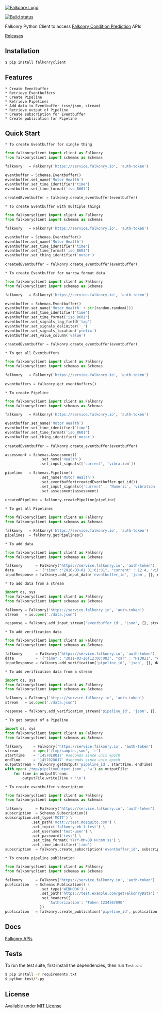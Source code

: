 [![Falkonry Logo](http://static1.squarespace.com/static/55a7df64e4b09f03368a7a78/t/569c6441ab281050fe32c18a/1453089858079/15-logo-transparent-h.png?format=500w)](http://falkonry.com/)

[![Build status](https://img.shields.io/travis/Falkonry/falkonry-python-client.svg?style=flat-square)](https://travis-ci.org/Falkonry/falkonry-python-client)

Falkonry Python Client to access [Falkonry Condition Prediction](falkonry.com) APIs

[Releases](https://github.com/Falkonry/falkonry-python-client/releases)

## Installation

```bash
$ pip install falkonryclient
```

## Features

    * Create Eventbuffer
    * Retrieve Eventbuffers
    * Create Pipeline
    * Retrieve Pipelines
    * Add data to Eventbuffer (csv/json, stream)
    * Retrieve output of Pipeline
    * Create subscription for Eventbuffer
    * Create publication for Pipeline
    
## Quick Start

    * To create Eventbuffer for single thing
    
```python
from falkonryclient import client as Falkonry
from falkonryclient import schemas as Schemas

falkonry   = Falkonry('https://service.falkonry.io', 'auth-token')

eventbuffer = Schemas.Eventbuffer()
eventbuffer.set_name('Motor Health')
eventbuffer.set_time_identifier('time')
eventbuffer.set_time_format('iso_8601')
        
createdEventbuffer = falkonry.create_eventbuffer(eventbuffer)
```

    * To create Eventbuffer with multiple things
    
```python
from falkonryclient import client as Falkonry
from falkonryclient import schemas as Schemas

falkonry   = Falkonry('https://service.falkonry.io', 'auth-token')

eventbuffer = Schemas.Eventbuffer()
eventbuffer.set_name('Motor Health')
eventbuffer.set_time_identifier('time')
eventbuffer.set_time_format('iso_8601')
eventbuffer.set_thing_identifier('motor')
        
createdEventbuffer = falkonry.create_eventbuffer(eventbuffer)
```

    * To create Eventbuffer for narrow format data
    
```python
from falkonryclient import client as Falkonry
from falkonryclient import schemas as Schemas

falkonry   = Falkonry('https://service.falkonry.io', 'auth-token')

eventbuffer = Schemas.Eventbuffer()
eventbuffer.set_name('Motor Health' + str(random.random()))
eventbuffer.set_time_identifier('time')
eventbuffer.set_time_format('iso_8601')
eventbuffer.set_signals_tag_field('tag')
eventbuffer.set_signals_delimiter('_')
eventbuffer.set_signals_location('prefix')
eventbuffer.set_value_column('value')
        
createdEventbuffer = falkonry.create_eventbuffer(eventbuffer)
```

    * To get all Eventbuffers
    
```python
from falkonryclient import client as Falkonry
from falkonryclient import schemas as Schemas

falkonry   = Falkonry('https://service.falkonry.io', 'auth-token')
        
eventbuffers = falkonry.get_eventbuffers()
```


    * To create Pipeline
    
```python
from falkonryclient import client as Falkonry
from falkonryclient import schemas as Schemas

falkonry   = Falkonry('https://service.falkonry.io', 'auth-token')

eventbuffer.set_name('Motor Health')
eventbuffer.set_time_identifier('time')
eventbuffer.set_time_format('iso_8601')
eventbuffer.set_thing_identifier('motor')
        
createdEventbuffer = falkonry.create_eventbuffer(eventbuffer)

assessment = Schemas.Assessment()
                .set_name('Health')
                .set_input_signals(['current', 'vibration'])
                        
pipeline   = Schemas.Pipeline()
                .set_name('Motor Health')
                .set_eventbuffer(createdEventbuffer.get_id())
                .set_input_signals({'current' : 'Numeric', 'vibration' : 'Numeric'})
                .set_assessment(assessment)
        
createdPipeline = falkonry.createPipeline(pipeline)
```

    * To get all Pipelines
    
```python
from falkonryclient import client as Falkonry
from falkonryclient import schemas as Schemas

falkonry   = Falkonry('https://service.falkonry.io', 'auth-token')
pipelines  = falkonry.getPipelines()
```

    * To add data
    
```python
from falkonryclient import client as Falkonry
from falkonryclient import schemas as Schemas

falkonry      = Falkonry('https://service.falkonry.io', 'auth-token')
data          = '{"time" :"2016-03-01 01:01:01", "current" : 12.4, "vibration" : 3.4, "state" : "On"}'
inputResponse = falkonry.add_input_data('eventbuffer_id', 'json', {}, data)
```

    * To add data from a stream
    
```python
import os, sys
from falkonryclient import client as Falkonry
from falkonryclient import schemas as Schemas

falkonry = Falkonry('https://service.falkonry.io', 'auth-token')
stream   = io.open('./data.json')

response = falkonry.add_input_stream('eventbuffer_id', 'json', {}, stream)
```

    * To add verification data
    
```python
from falkonryclient import client as Falkonry
from falkonryclient import schemas as Schemas

falkonry      = Falkonry('https://service.falkonry.io', 'auth-token')
data          = '{"time" : "2011-03-26T12:00:00Z", "car" : "HI3821", "end" : "2012-06-01T00:00:00Z", "Health" : "Normal"}'
inputResponse = falkonry.add_verification('pipeline_id', 'json', {}, data)
```

    * To add verification data from a stream
    
```python
import os, sys
from falkonryclient import client as Falkonry
from falkonryclient import schemas as Schemas

falkonry = Falkonry('https://service.falkonry.io', 'auth-token')
stream   = io.open('./data.json')

response = falkonry.add_verification_stream('pipeline_id', 'json', {}, stream)

```

    * To get output of a Pipeline
    
```python
import os, sys
from falkonryclient import client as Falkonry
from falkonryclient import schemas as Schemas

falkonry     = Falkonry('https://service.falkonry.io', 'auth-token')
stream       = open('/tmp/sample.json', 'r')
startTime    = '1457018017' #seconds since unix epoch 
endTime      = '1457028017' #seconds since unix epoch
outputStream = falkonry.getOutput('pipeline_id', startTime, endTime)
with open('/tmp/pipelineOutput.json', 'w') as outputFile:
    for line in outputStream:
        outputFile.write(line + '\n')
```

    * To create eventbuffer subscription
    
```python
from falkonryclient import client as Falkonry
from falkonryclient import schemas as Schemas

falkonry      = Falkonry('https://service.falkonry.io', 'auth-token')
subscription  = Schemas.Subscription()
subscription.set_type('MQTT') \
            .set_path('mqtt://test.mosquito.com') \
            .set_topic('falkonry-eb-1-test') \
            .set_username('test-user') \
            .set_password('test') \
            .set_time_format('YYYY-MM-DD HH:mm:ss') \
            .set_time_identifier('time')
subscription  = falkonry.create_subscription('eventbuffer_id', subscription)
```

    * To create pipeline publication
    
```python
from falkonryclient import client as Falkonry
from falkonryclient import schemas as Schemas

falkonry      = Falkonry('https://service.falkonry.io', 'auth-token')
publication   = Schemas.Publication() \
                .set_type('WEBHOOK') \
                .set_path('https://test.example.com/getFalkonryData') \
                .set_headers({
                    'Authorization': 'Token 1234567890'
                })
publication   = falkonry.create_publication('pipeline_id', publication)
```

## Docs

   [Falkonry APIs](https://service.falkonry.io/api)
     
## Tests

  To run the test suite, first install the dependencies, then run `Test.sh`:
  
```bash
$ pip install -r requirements.txt
$ python test/*.py
```

## License

  Available under [MIT License](LICENSE)
